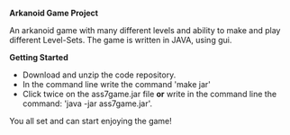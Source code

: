 **Arkanoid Game Project**

An arkanoid game with many different levels and ability to make and play different Level-Sets.
The game is written in JAVA, using gui.

**Getting Started**

- Download and unzip the code repository.
- In the command line write the command 'make jar'
- Click twice on the ass7game.jar file **or** write in the command line the command: 'java -jar ass7game.jar'.

You all set and can start enjoying the game!




